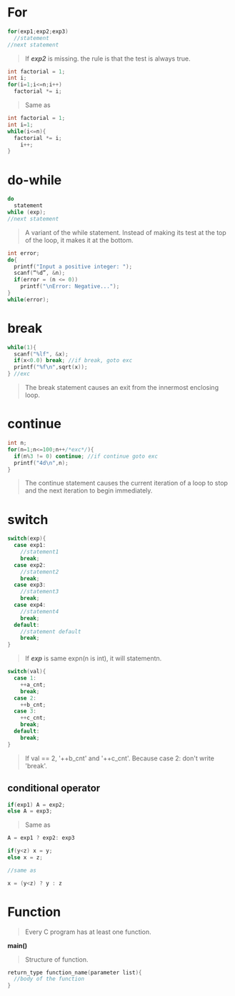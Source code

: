 # For

```c
for(exp1;exp2;exp3)
  //statement
//next statement
```

> If **_exp2_** is missing. the rule is that the test is always true.

```c
int factorial = 1;
int i;
for(i=1;i<=n;i++)
  factorial *= i;
```

> Same as

```c
int factorial = 1;
int i=1;
while(i<=n){
  factorial *= i;
	i++;
}
```

# do-while

```c
do
  statement
while (exp);
//next statement
```

> A variant of the while statement. Instead of making its test at the top of the loop, it makes it at the bottom.

```c
int error;
do{
  printf("Input a positive integer: ");
  scanf(“%d”, &n);
  if(error = (n <= 0))
    printf("\nError: Negative...");
}
while(error);
```

# break

```c
while(1){
  scanf("%lf", &x);
  if(x<0.0) break; //if break, goto exc
  printf("%f\n",sqrt(x));
} //exc
```

> The break statement causes an exit from the innermost enclosing loop.

# continue

```c
int n;
for(n=1;n<=100;n++/*exc*/){
  if(n%3 != 0) continue; //if continue goto exc
  printf("4d\n",n);
}
```

> The continue statement causes the current iteration of a loop to stop and the next iteration to begin immediately.

# switch

```c
switch(exp){
  case exp1:
    //statement1
    break;
  case exp2:
    //statement2
    break;
  case exp3:
    //statement3
    break;
  case exp4:
    //statement4
    break;
  default:
    //statement default
    break;
}
```

> If **_exp_** is same expn(n is int), it will statementn.

```c
switch(val){
  case 1:
    ++a_cnt;
    break;
  case 2:
    ++b_cnt;
  case 3:
    ++c_cnt;
    break;
  default:
    break;
}
```

> If val == 2, '++b_cnt' and '++c_cnt'. Because case 2: don't write 'break'.

## conditional operator

```c
if(exp1) A = exp2;
else A = exp3;
```

> Same as

```c
A = exp1 ? exp2: exp3
```

```c
if(y<z) x = y;
else x = z;

//same as

x = (y<z) ? y : z
```

# Function

> Every C program has at least one function.

**main()**

> Structure of function.

```c
return_type function_name(parameter list){
  //body of the function
}
```

